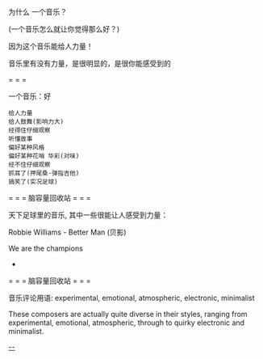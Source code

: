 
为什么 一个音乐？

(一个音乐怎么就让你觉得那么好？)

因为这个音乐能给人力量！


音乐里有没有力量，是很明显的，是很你能感受到的

= = =

一个音乐：好
```
给人力量
给人鼓舞(影响力大)
经得住仔细观察
听懂故事
偏好某种风格
偏好某种花哨 华彩(对味)
经不住仔细观察
抓耳了(押尾桑-弹指吉他)
搞笑了(实况足球)
```

= = = 脑容量回收站 = = =

天下足球里的音乐, 其中一些很能让人感受到力量：

Robbie Williams - Better Man (贝影)

We are the champions

-


= = = 脑容量回收站 = = =

音乐评论用语: experimental, emotional, atmospheric, electronic, minimalist

These composers are actually quite diverse in their styles, ranging from experimental, emotional, atmospheric, through to quirky electronic and minimalist.

[--](https://www.quora.com/Ive-just-discovered-the-works-of-Ennio-Morricone-Ryuichi-Sakamoto-and-Yann-Tiersen-Who-are-some-composers-whose-works-are-in-the-same-flavor#G-RyuichiSakamoto)
